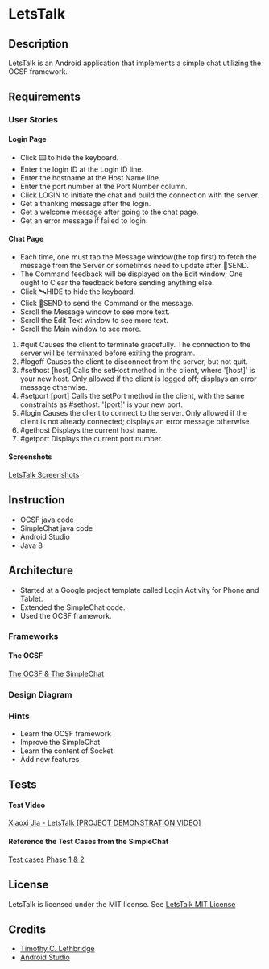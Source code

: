 # LetsTalk
## Description
LetsTalk is an Android application that implements a simple chat utilizing the OCSF framework.

## Requirements
### User Stories
#### Login Page
* Click ⌨️ to hide the keyboard.
* Enter the login ID at the Login ID line.
* Enter the hostname at the Host Name line.
* Enter the port number at the Port Number column.
* Click LOGIN to initiate the chat and build the connection with the server.
* Get a thanking message after the login.
* Get a welcome message after going to the chat page.
* Get an error message if failed to login. 

#### Chat Page
* Each time, one must tap the Message window(the top first) to fetch the message from the Server or sometimes need to update after 🚀SEND.
* The Command feedback will be displayed on the Edit window; One ought to Clear the feedback before sending anything else.
* Click 🛰HIDE to hide the keyboard.
* Click 🚀SEND to send the Command or the message.️
* Scroll the Message window to see more text.
* Scroll the Edit Text window to see more text.
* Scroll the Main window to see more.
1. #quit Causes the client to terminate gracefully. The connection to the server will be terminated before exiting the program.
2. #logoff Causes the client to disconnect from the server, but not quit.
3. #sethost [host] Calls the setHost method in the client, where '[host]' is your new host. Only allowed if the client is logged off; displays an error message otherwise.
4. #setport [port] Calls the setPort method in the client, with the same constraints as #sethost. '[port]' is your new port.
5. #login Causes the client to connect to the server. Only allowed if the client is not already connected; displays an error message otherwise.
6. #gethost Displays the current host name.
7. #getport Displays the current port number.

#### Screenshots
[LetsTalk Screenshots](https://github.com/1998Charles/LetsTalk/tree/master/LetsTalk-ScreenshotsWithIntro)

## Instruction
* OCSF java code
* SimpleChat java code
* Android Studio
* Java 8

## Architecture
* Started at a Google project template called Login Activity for Phone and Tablet.
* Extended the SimpleChat code.
* Used the OCSF framework.
### Frameworks
#### The OCSF
[The OCSF & The SimpleChat](https://github.com/TimLethbridge/Lloseng/tree/master/code)
### Design Diagram
### Hints
* Learn the OCSF framework
* Improve the SimpleChat
* Learn the content of Socket
* Add new features 
## Tests
#### Test Video 
[Xiaoxi Jia - LetsTalk [PROJECT DEMONSTRATION VIDEO]](https://www.youtube.com/watch?v=QfKm7iDxsDs)
#### Reference the Test Cases from the SimpleChat
[Test cases Phase 1 & 2](https://github.com/1998Charles/LetsTalk/tree/master/TestCasesCouldReference)
## License
LetsTalk is licensed under the MIT license. See [LetsTalk MIT License](https://github.com/1998Charles/LetsTalk/blob/master/LICENSE.md)
## Credits
* [Timothy C. Lethbridge](https://github.com/TimLethbridge)
* [Android Studio](https://developer.android.com/studio/projects/templates)

